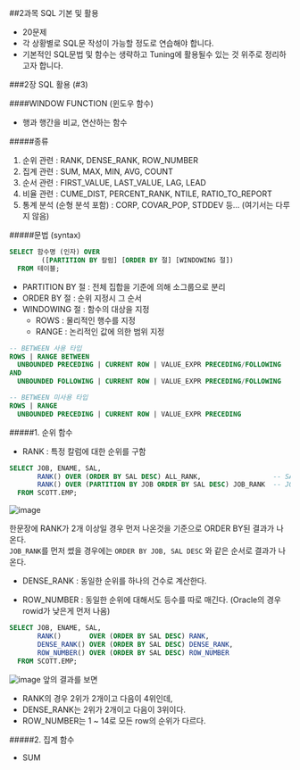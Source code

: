 ##2과목 SQL 기본 및 활용

- 20문제
- 각 상황별로 SQL문 작성이 가능할 정도로 연습해야 합니다.
- 기본적인 SQL문법 및 함수는 생략하고 Tuning에 활용될수 있는 것 위주로 정리하고자 합니다.

###2장 SQL 활용 (#3)

####WINDOW FUNCTION (윈도우 함수)

- 행과 행간을 비교, 연산하는 함수

#####종류
1. 순위 관련 : RANK, DENSE_RANK, ROW_NUMBER
2. 집계 관련 : SUM, MAX, MIN, AVG, COUNT
3. 순서 관련 : FIRST_VALUE, LAST_VALUE, LAG, LEAD
4. 비율 관련 : CUME_DIST, PERCENT_RANK, NTILE, RATIO_TO_REPORT
5. 통계 분석 (순형 분석 포함) : CORP, COVAR_POP, STDDEV 등... (여기서는 다루지 않음)

#####문법 (syntax)

```SQL
SELECT 함수명 (인자) OVER
        ([PARTITION BY 칼럼] [ORDER BY 절] [WINDOWING 절])
  FROM 테이블;
```

- PARTITION BY 절 : 전체 집합을 기준에 의해 소그룹으로 분리
- ORDER BY 절 : 순위 지정시 그 순서
- WINDOWING 절 : 함수의 대상을 지정
  - ROWS : 물리적인 행수를 지정
  - RANGE : 논리적인 값에 의한 범위 지정
```SQL
-- BETWEEN 사용 타입
ROWS | RANGE BETWEEN
  UNBOUNDED PRECEDING | CURRENT ROW | VALUE_EXPR PRECEDING/FOLLOWING
AND
  UNBOUNDED FOLLOWING | CURRENT ROW | VALUE_EXPR PRECEDING/FOLLOWING

-- BETWEEN 미사용 타입
ROWS | RANGE
  UNBOUNDED PRECEDING | CURRENT ROW | VALUE_EXPR PRECEDING
```

#####1. 순위 함수

* RANK : 특정 칼럼에 대한 순위를 구함
```SQL
SELECT JOB, ENAME, SAL,
       RANK() OVER (ORDER BY SAL DESC) ALL_RANK,                  -- SAL의 DESC 순서로 RANK
       RANK() OVER (PARTITION BY JOB ORDER BY SAL DESC) JOB_RANK  -- JOB별로 SAL의 DESC 순서로 RANK
  FROM SCOTT.EMP;
```
![image](https://github.com/DevStarSJ/Study/blob/master/Blog/Oracle/sqlp/image/02.04.window.01.png?raw=true)

한문장에 RANK가 2개 이상일 경우 먼저 나온것을 기준으로 ORDER BY된 결과가 나온다.  
`JOB_RANK`를 먼저 썼을 경우에는 `ORDER BY JOB, SAL DESC` 와 같은 순서로 결과가 나온다.

* DENSE_RANK : 동일한 순위를 하나의 건수로 계산한다.

* ROW_NUMBER : 동일한 순위에 대해서도 등수를 따로 매긴다. (Oracle의 경우 rowid가 낮은게 먼저 나옴)

```SQL
SELECT JOB, ENAME, SAL,
       RANK()       OVER (ORDER BY SAL DESC) RANK,
       DENSE_RANK() OVER (ORDER BY SAL DESC) DENSE_RANK,
       ROW_NUMBER() OVER (ORDER BY SAL DESC) ROW_NUMBER
  FROM SCOTT.EMP;
```
![image](https://github.com/DevStarSJ/Study/blob/master/Blog/Oracle/sqlp/image/02.04.window.02.png?raw=true)
앞의 결과를 보면
- RANK의 경우 2위가 2개이고 다음이 4위인데,
- DENSE_RANK는 2위가 2개이고 다음이 3위이다.
- ROW_NUMBER는 1 ~ 14로 모든 row의 순위가 다르다.

#####2. 집계 함수

* SUM 

